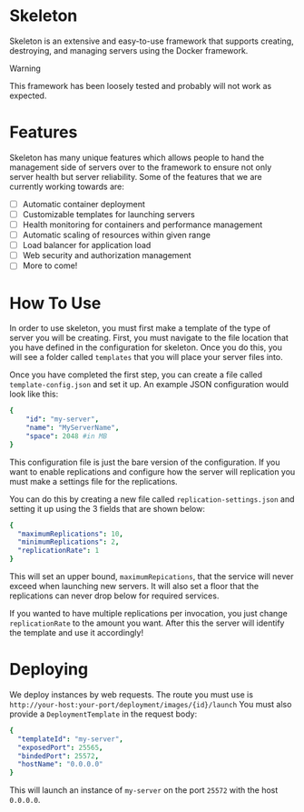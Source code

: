 # Skeleton

Skeleton is an extensive and easy-to-use framework that supports creating, destroying, and managing servers using the Docker framework.


> [!WARNING]
> This framework has been loosely tested and probably will not work as expected.

# Features

Skeleton has many unique features which allows people to hand the management side of servers over to the framework to ensure not only server health but server reliability. Some of the features that we are currently working towards are:

- [ ] Automatic container deployment
- [ ] Customizable templates for launching servers 
- [ ] Health monitoring for containers and performance management
- [ ] Automatic scaling of resources within given range
- [ ] Load balancer for application load
- [ ] Web security and authorization management
- [ ] More to come!

# How To Use

In order to use skeleton, you must first make a template of the type of server you will be creating. First, you must navigate to the file location that you have defined in the configuration for skeleton. Once you do this, you will see a folder called `templates` that you will place your server files into.

Once you have completed the first step, you can create a file called `template-config.json` and set it up. An example JSON configuration would look like this:

```yaml
{
    "id": "my-server",
    "name": "MyServerName",
    "space": 2048 #in MB
}
```

This configuration file is just the bare version of the configuration. If you want to enable replications and configure how the server will replication you must make a settings file for the replications.

You can do this by creating a new file called `replication-settings.json` and setting it up using the 3 fields that are shown below:

```yaml
{
  "maximumReplications": 10,
  "minimumReplications": 2,
  "replicationRate": 1
}
```

This will set an upper bound, `maximumRepications`, that the service will never exceed when launching new servers. It will also set a floor that the replications can never drop below for required services.

If you wanted to have multiple replications per invocation, you just change `replicationRate` to the amount you want. After this the server will identify the template and use it accordingly!

# Deploying

We deploy instances by web requests. The route you must use is `http://your-host:your-port/deployment/images/{id}/launch` You must also provide a `DeploymentTemplate` in the request body:
```yaml
{
  "templateId": "my-server",
  "exposedPort": 25565,
  "bindedPort": 25572,
  "hostName": "0.0.0.0"
}
```

This will launch an instance of `my-server` on the port `25572` with the host `0.0.0.0`.


